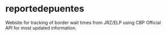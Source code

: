 # reportedepuentes
Website for tracking of border wait times from JRZ/ELP using CBP Official API for most updated information.
